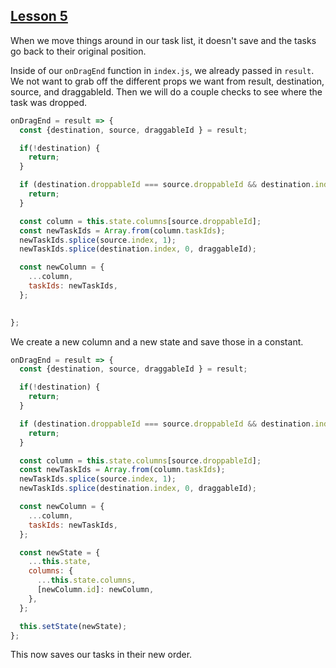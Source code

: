 ## [Lesson 5](https://egghead.io/lessons/react-persist-list-reordering-with-react-beautiful-dnd-using-the-ondragend-callback)

When we move things around in our task list, it doesn't save and the tasks go back to their original position. 

Inside of our `onDragEnd` function in `index.js`, we already passed in `result`. We not want to grab off the different props we want from result, destination, source, and draggableId. Then we will do a couple checks to see where the task was dropped. 

```js
onDragEnd = result => {
  const {destination, source, draggableId } = result;

  if(!destination) {
    return;
  }

  if (destination.droppableId === source.droppableId && destination.index === source.index) {
    return;
  }

  const column = this.state.columns[source.droppableId];
  const newTaskIds = Array.from(column.taskIds);
  newTaskIds.splice(source.index, 1);
  newTaskIds.splice(destination.index, 0, draggableId);

  const newColumn = {
    ...column,
    taskIds: newTaskIds,
  };

  
};
```

We create a new column and a new state and save those in a constant. 

```js
onDragEnd = result => {
  const {destination, source, draggableId } = result;

  if(!destination) {
    return;
  }

  if (destination.droppableId === source.droppableId && destination.index === source.index) {
    return;
  }

  const column = this.state.columns[source.droppableId];
  const newTaskIds = Array.from(column.taskIds);
  newTaskIds.splice(source.index, 1);
  newTaskIds.splice(destination.index, 0, draggableId);

  const newColumn = {
    ...column,
    taskIds: newTaskIds,
  };

  const newState = {
    ...this.state,
    columns: {
      ...this.state.columns,
      [newColumn.id]: newColumn,
    },
  };

  this.setState(newState);
};
```

This now saves our tasks in their new order. 
